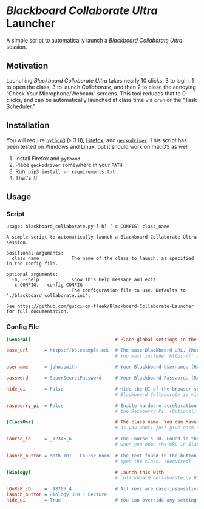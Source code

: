 *Blackboard Collaborate Ultra* Launcher
====================================

<!-- Blackboard Collaborate Ultra Launcher
     https://github.com/gucci-on-fleek/Blackboard-Collaborate-Launcher
     SPDX-License-Identifier: MPL-2.0+ OR CC-BY-SA-4.0+
     SPDX-FileCopyrightText: 2021 gucci-on-fleek
-->

A simple script to automatically launch a *Blackboard Collaborate Ultra* session.

Motivation
----------

Launching *Blackboard Collaborate Ultra* takes nearly 10 clicks: 3 to login, 1 to open the class, 3 to launch *Collaborate*, and then 2 to close the annoying “Check Your Microphone/Webcam” screens. This tool reduces that to 0 clicks, and can be automatically launched at class time via `cron` or the “Task Scheduler.”

Installation
------------

You will require [`python3`](https://www.python.org/downloads/) (≥ 3.8), [Firefox](https://www.mozilla.org/en-US/firefox/download/thanks/), and [`geckodriver`](https://github.com/mozilla/geckodriver/releases/latest). This script has been tested on Windows and Linux, but it should work on macOS as well.

1. Install Firefox and `python3`.
2. Place `geckodriver` somewhere in your `PATH`.
3. Run: `pip3 install -r requirements.txt`
4. That's it!

Usage
-----
### Script
```text
usage: blackboard_collaborate.py [-h] [-c CONFIG] class_name

A simple script to automatically launch a Blackboard Collaborate Ultra session.

positional arguments:
  class_name            The name of the class to launch, as specified in the config file.

optional arguments:
  -h, --help            show this help message and exit
  -c CONFIG, --config CONFIG
                        The configuration file to use. Defaults to './blackboard_collaborate.ini'.

See https://github.com/gucci-on-fleek/Blackboard-Collaborate-Launcher for full documentation.
```

### Config File
```ini
[General]                               # Place global settings in the [General] Section

base_url      = https://bb.example.edu  # The base Blackboard URL. (Required) 
                                        # You must include 'https://' or 'http://'

username      = john.smith              # Your Blackboard Username. (Required)

password      = SuperSecretPassword     # Your Blackboard Password. (Required)

hide_ui       = False                   # Hide the UI of the browser so that only 
                                        # Blackboard Collaborate is visible. (Optional)

raspberry_pi  = False                   # Enable hardware acceleration of videos on
                                        # the Raspberry Pi. (Optional)

[ClassOne]                              # The class name. You can have as many classes 
                                        # as you want; just give each it's own [section]. 

course_id     = _12345_6                # The Course's ID. Found in the query string
                                        # when you open the URL in Blackboard. (Required)
                                        
launch_button = Math 101 - Course Room  # The text found in the button used to
                                        # open the class. (Required)

[Biology]                               # Launch this with
                                        # `blackboard_collaborate.py Biology`.

cOuRsE_iD     = _98765_4                # All keys are case-insensitive.
launch_button = Biology 300 - Lecture
hide_ui       = True                    # You can override any setting from [General].
```
